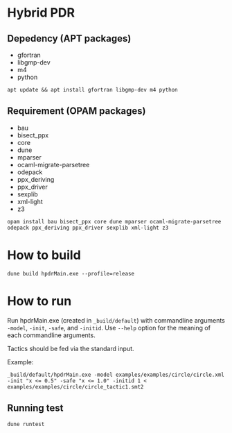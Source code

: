 # Hybrid PDR

## Depedency (APT packages)
  * gfortran
  * libgmp-dev
  * m4
  * python

```
apt update && apt install gfortran libgmp-dev m4 python
```

## Requirement (OPAM packages)
  * bau
  * bisect_ppx
  * core
  * dune
  * mparser
  * ocaml-migrate-parsetree
  * odepack
  * ppx_deriving
  * ppx_driver
  * sexplib
  * xml-light
  * z3

```
opam install bau bisect_ppx core dune mparser ocaml-migrate-parsetree odepack ppx_deriving ppx_driver sexplib xml-light z3
```

# How to build

```
dune build hpdrMain.exe --profile=release
```

# How to run

Run hpdrMain.exe (created in `_build/default`) with commandline arguments `-model`, `-init`, `-safe`, and `-initid`.  Use `--help` option for the meaning of each commandline arguments.

Tactics should be fed via the standard input.

Example:
```
_build/default/hpdrMain.exe -model examples/examples/circle/circle.xml -init "x <= 0.5" -safe "x <= 1.0" -initid 1 < examples/examples/circle/circle_tactic1.smt2
```

## Running test

```
dune runtest
```

